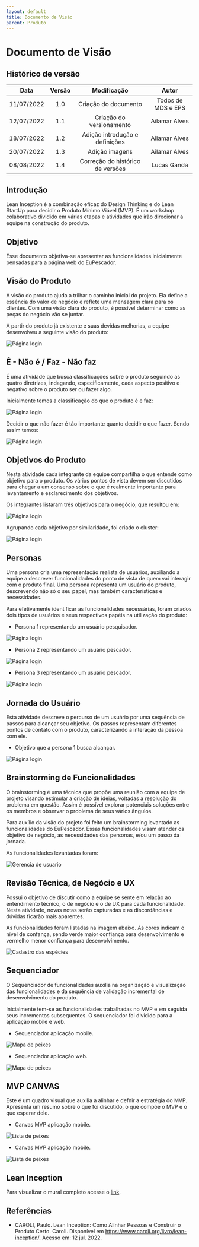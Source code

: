 ```yaml
---
layout: default
title: Documento de Visão
parent: Produto
---
```



# Documento de Visão

## Histórico de versão

| Data | Versão | Modificação | Autor |
| :--: | :----: | :---------: | :---: |
| 11/07/2022 | 1.0 | Criação do documento | Todos de MDS e EPS |
| 12/07/2022 | 1.1 | Criação do versionamento | Ailamar Alves |
| 18/07/2022 | 1.2 | Adição introdução e definições | Ailamar Alves |
| 20/07/2022 | 1.3 | Adição imagens | Ailamar Alves |
| 08/08/2022 | 1.4 | Correção do histórico de versões | Lucas Ganda |

## Introdução

Lean Inception é a combinação eficaz do Design Thinking e do Lean StartUp para decidir o Produto Mínimo Viável (MVP). É um workshop colaborativo dividido em várias etapas e atividades que irão direcionar a equipe na construção do produto.

## Objetivo

Esse documento objetiva-se apresentar as funcionalidades inicialmente pensadas para a página web do EuPescador.

## Visão do Produto 

A visão do produto ajuda a trilhar o caminho inicial do projeto. Ela define a essência do valor de negócio e reflete uma mensagem clara para os clientes. Com uma visão clara do produto, é possível determinar como as peças do negócio vão se juntar.

A partir do produto já existente e suas devidas melhorias, a equipe desenvolveu a seguinte visão do produto:

![Página login](../../../assets/images/visao-produto.JPG)

## É - Não é / Faz - Não faz

É uma atividade que busca classificações sobre o produto seguindo as quatro diretrizes, indagando, especificamente, cada aspecto positivo e negativo sobre o produto ser ou fazer algo.

Inicialmente temos a classificação do que o produto é e faz:

![Página login](../../../assets/images/e-faz.JPG)

Decidir o que não fazer é tão importante quanto decidir o que fazer. Sendo assim temos:

![Página login](../../../assets/images/nao-faz.JPG)

## Objetivos do Produto

Nesta atividade cada integrante da equipe compartilha o que entende como objetivo para o produto. Os vários pontos de vista
devem ser discutidos para chegar a um consenso sobre o que é realmente importante para levantamento e esclarecimento dos objetivos.

Os integrantes listaram três objetivos para o negócio, que resultou em:

![Página login](../../../assets/images/ideacao.JPG)

Agrupando cada objetivo por similaridade, foi criado o cluster:

![Página login](../../../assets/images/cluster.JPG)

## Personas

Uma persona cria uma representação realista de usuários, auxiliando a equipe a descrever funcionalidades do ponto de vista de quem vai interagir com o produto final. Uma persona representa um usuário do produto, descrevendo não só o seu papel, mas também características e necessidades. 

Para efetivamente identificar as funcionalidades necessárias, foram criados dois tipos de usuários e seus respectivos papéis na utilização do produto:

- Persona 1 representando um usuário pesquisador.

![Página login](../../../assets/images/persona.JPG)

- Persona 2 representando um usuário pescador.

![Página login](../../../assets/images/persona-2.JPG)

- Persona 3 representando um usuário pescador.

![Página login](../../../assets/images/persona-2.JPG)


## Jornada do Usuário

Esta atividade descreve o percurso de um usuário por uma sequência de passos para alcançar seu objetivo. Os passos representam diferentes pontos de contato com o produto, caracterizando a interação da pessoa com ele. 

- Objetivo que a persona 1 busca alcançar.

![Página login](../../../assets/images/jornada.JPG)

## Brainstorming de Funcionalidades

O brainstorming é uma técnica que propõe uma reunião com a equipe de projeto visando estimular a criação de ideias, voltadas a resolução do problema em questão. Assim é possível explorar potenciais soluções entre os membros e observar o problema de seus vários ângulos. 

Para auxílio da visão do projeto foi feito um brainstorming levantado as funcionalidades do EuPescador. Essas funcionalidades visam atender os objetivo de negócio, as necessidades das personas, e/ou um passo da jornada.

As funcionalidades levantadas foram:

![Gerencia de usuario](../../../assets/images/brainstorming.JPG)

## Revisão Técnica, de Negócio e UX

Possui o objetivo de discutir como a equipe se sente em relação ao entendimento técnico, o de negócio e o de UX para cada funcionalidade. Nesta atividade, novas notas serão capturadas e as discordâncias e dúvidas ficarão mais aparentes.

As funcionalidades foram listadas na imagem abaixo. As cores indicam o nível de confança, sendo verde maior confiança para desenvolvimento e vermelho menor confiança para desenvolvimento.

![Cadastro das espécies](../../../assets/images/ux-neg.JPG)

## Sequenciador

O Sequenciador de funcionalidades auxilia na organização e visualização das funcionalidades e da sequência de validação incremental de desenvolvimento do produto. 

Inicialmente tem-se as funcionalidades trabalhadas no MVP e em seguida seus incrementos subsequentes. O sequenciador foi dividido para a aplicação mobile e web.

- Sequenciador aplicação mobile.

![Mapa de peixes](../../../assets/images/seq-mobile.JPG)

- Sequenciador aplicação web.

![Mapa de peixes](../../../assets/images/seq-web.JPG)

## MVP CANVAS

Este é um quadro visual que auxilia a alinhar e defnir a estratégia do MVP. Apresenta um resumo sobre o que foi discutido, o que compõe o MVP e o que esperar dele.

- Canvas MVP aplicação mobile.

![Lista de peixes](../../../assets/images/canvas.JPG)

- Canvas MVP aplicação mobile. 

![Lista de peixes](../../../assets/images/canvas-2.JPG)

## Lean Inception

Para visualizar o mural completo acesse o [link](https://app.mural.co/t/unbfgaepsmds202111846/m/unbfgaepsmds202111846/1654695732969/c0a887fc3609c105085272211893e4cbcba497e5?invited=true&sender=u114ae1e60ee038ecd8c71344).

## Referências

- CAROLI, Paulo. Lean Inception: Como Alinhar Pessoas e Construir o Produto Certo. Caroli. Disponível em https://www.caroli.org/livro/lean-inception/. Acesso em: 12 jul. 2022.
